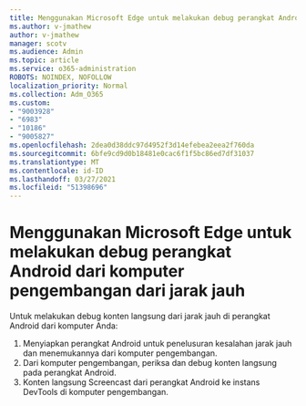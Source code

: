 ```yaml
---
title: Menggunakan Microsoft Edge untuk melakukan debug perangkat Android dari komputer pengembangan dari jarak jauh
ms.author: v-jmathew
author: v-jmathew
manager: scotv
ms.audience: Admin
ms.topic: article
ms.service: o365-administration
ROBOTS: NOINDEX, NOFOLLOW
localization_priority: Normal
ms.collection: Adm_O365
ms.custom:
- "9003928"
- "6983"
- "10186"
- "9005827"
ms.openlocfilehash: 2dea0d38ddc97d4952f3d14efebea2eea2f760da
ms.sourcegitcommit: 6bfe9cd9d0b18481e0cac6f1f5bc86ed7df31037
ms.translationtype: MT
ms.contentlocale: id-ID
ms.lasthandoff: 03/27/2021
ms.locfileid: "51398696"
---
```

# <a name="use-microsoft-edge-to-remotely-debug-an-android-device-from-a-development-computer"></a>Menggunakan Microsoft Edge untuk melakukan debug perangkat Android dari komputer pengembangan dari jarak jauh

Untuk melakukan debug konten langsung dari jarak jauh di perangkat Android dari komputer Anda:

1. Menyiapkan perangkat Android untuk penelusuran kesalahan jarak jauh dan menemukannya dari komputer pengembangan.
2. Dari komputer pengembangan, periksa dan debug konten langsung pada perangkat Android.
3. Konten langsung Screencast dari perangkat Android ke instans DevTools di komputer pengembangan.
